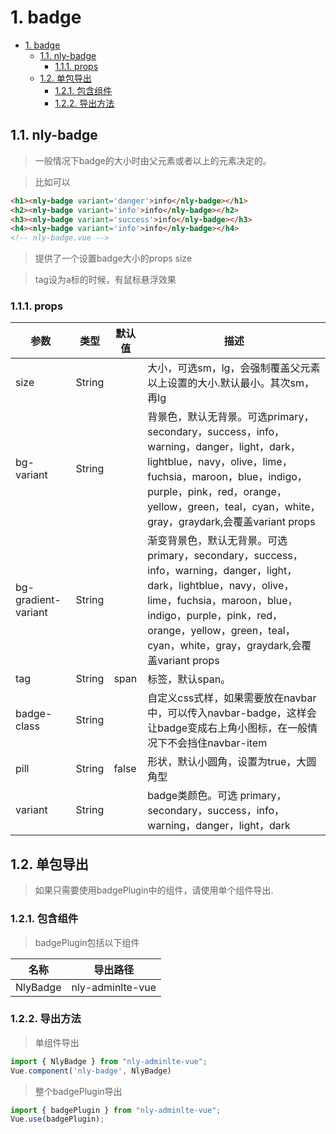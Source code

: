 # 1. badge
<!-- TOC -->

- [1. badge](#1-badge)
    - [1.1. nly-badge](#11-nly-badge)
        - [1.1.1. props](#111-props)
    - [1.2. 单包导出](#12-单包导出)
        - [1.2.1. 包含组件](#121-包含组件)
        - [1.2.2. 导出方法](#122-导出方法)

<!-- /TOC -->
## 1.1. nly-badge

> 一般情况下badge的大小时由父元素或者以上的元素决定的。

> 比如可以

```html
<h1><nly-badge variant='danger'>info</nly-badge></h1>
<h2><nly-badge variant='info'>info</nly-badge></h2>
<h3><nly-badge variant='success'>info</nly-badge></h3>
<h4><nly-badge variant='info'>info</nly-badge></h4>
<!-- nly-badge.vue -->
```

> 提供了一个设置badge大小的props size

> tag设为a标的时候，有鼠标悬浮效果

### 1.1.1. props

参数 | 类型 |  默认值 | 描述
-|-|-|-
size | String |  | 大小，可选sm，lg，会强制覆盖父元素以上设置的大小.默认最小。其次sm，再lg
bg-variant | String |  | 背景色，默认无背景。可选primary，secondary，success，info，warning，danger，light，dark，lightblue，navy，olive，lime，fuchsia，maroon，blue，indigo，purple，pink，red，orange，yellow，green，teal，cyan，white，gray，graydark,会覆盖variant props
bg-gradient-variant | String |  | 渐变背景色，默认无背景。可选primary，secondary，success，info，warning，danger，light，dark，lightblue，navy，olive，lime，fuchsia，maroon，blue，indigo，purple，pink，red，orange，yellow，green，teal，cyan，white，gray，graydark,会覆盖variant props
tag | String | span | 标签，默认span。
badge-class | String | | 自定义css式样，如果需要放在navbar中，可以传入navbar-badge，这样会让badge变成右上角小图标，在一般情况下不会挡住navbar-item
pill | String | false | 形状，默认小圆角，设置为true，大圆角型
variant | String |  | badge类颜色。可选  primary，secondary，success，info，warning，danger，light，dark

## 1.2. 单包导出

> 如果只需要使用badgePlugin中的组件，请使用单个组件导出.

### 1.2.1. 包含组件

> badgePlugin包括以下组件

名称 | 导出路径
-|-
NlyBadge | nly-adminlte-vue

### 1.2.2. 导出方法

> 单组件导出

```js
import { NlyBadge } from "nly-adminlte-vue";
Vue.component('nly-badge', NlyBadge)
```

> 整个badgePlugin导出

```js
import { badgePlugin } from "nly-adminlte-vue";
Vue.use(badgePlugin);
```
